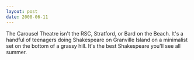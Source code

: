 ```yaml
---
layout: post
date: 2008-06-11
--- 
```


The Carousel Theatre isn't the RSC, Stratford, or Bard on the Beach. It's a handful of teenagers doing Shakespeare on Granville Island on a minimalist set on the bottom of a grassy hill. It's the best Shakespeare you'll see all summer. 
